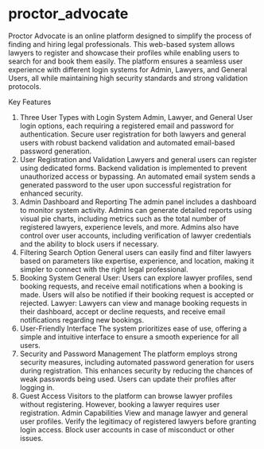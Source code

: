 # proctor_advocate

Proctor Advocate is an online platform designed to simplify the process of finding and hiring legal professionals. This web-based system allows lawyers to register and showcase their profiles while enabling users to search for and book them easily. The platform ensures a seamless user experience with different login systems for Admin, Lawyers, and General Users, all while maintaining high security standards and strong validation protocols.

Key Features
1. Three User Types with Login System
Admin, Lawyer, and General User login options, each requiring a registered email and password for authentication.
Secure user registration for both lawyers and general users with robust backend validation and automated email-based password generation.
2. User Registration and Validation
Lawyers and general users can register using dedicated forms.
Backend validation is implemented to prevent unauthorized access or bypassing.
An automated email system sends a generated password to the user upon successful registration for enhanced security.
3. Admin Dashboard and Reporting
The admin panel includes a dashboard to monitor system activity.
Admins can generate detailed reports using visual pie charts, including metrics such as the total number of registered lawyers, experience levels, and more.
Admins also have control over user accounts, including verification of lawyer credentials and the ability to block users if necessary.
4. Filtering Search Option
General users can easily find and filter lawyers based on parameters like expertise, experience, and location, making it simpler to connect with the right legal professional.
5. Booking System
General User: Users can explore lawyer profiles, send booking requests, and receive email notifications when a booking is made. Users will also be notified if their booking request is accepted or rejected.
Lawyer: Lawyers can view and manage booking requests in their dashboard, accept or decline requests, and receive email notifications regarding new bookings.
6. User-Friendly Interface
The system prioritizes ease of use, offering a simple and intuitive interface to ensure a smooth experience for all users.
7. Security and Password Management
The platform employs strong security measures, including automated password generation for users during registration. This enhances security by reducing the chances of weak passwords being used.
Users can update their profiles after logging in.
8. Guest Access
Visitors to the platform can browse lawyer profiles without registering. However, booking a lawyer requires user registration.
Admin Capabilities
View and manage lawyer and general user profiles.
Verify the legitimacy of registered lawyers before granting login access.
Block user accounts in case of misconduct or other issues.

